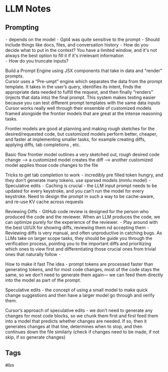 # LLM Notes

## Prompting
⁃	depends on the model
⁃	Gpt4 was quite sensitive to the prompt
⁃	Should include things like docs, files, and conversation history
⁃	How do you decide what to put in the context? You have a limited window, and it's not always the best option to fill it if it's irrelevant information  
⁃	How do you truncate inputs?  

Build a Prompt Engine using JSX components that take in data and "render" prompts.  
Cursor uses a “Pre-umpt” engine which separates the data from the prompt template. It takes in the user’s query, identifies its intent, finds the appropriate data needed to fulfill the request, and then finally “renders” (injects that data into) the final prompt. This system makes testing easier because you can test different prompt templates with the same data inputs
Cursor works really well through their ensemble of customized models framed alongside the frontier models that are great at the intense reasoning tasks.

Frontier models are good at planning and making rough sketches for the desired/requested code, but customized models perform better, cheaper, and faster at implementing smaller tasks, for example creating diffs, applying diffs, tab completions , etc.

Basic flow
frontier model outlines a very sketched out, rough desired code change —> a customized model creates the diff —> another customized model applies those code changes to the file

Tricks to get tab completion to work
	⁃	incredibly pre filled token hungry, and they don’t generate many tokens. use sparsed models (mmlu model)
	⁃	Speculative edits
	⁃	Caching is crucial - the LLM input prompt needs to be updated for every keystroke, and you can’t run the model for every keystroke.  Need to design the prompt in such a way to be cache-aware, and re-use KV cache across requests

Reviewing Diffs
	⁃	GitHub code review is designed for the person who produced the code and the reviewer. When an LLM produces the code, we can optimize purely for the experience of the reviewer.
	⁃	Play around with the best UI/UX for showing diffs, reviewing them nd accepting them
	⁃	Reviewing diffs is very manual, and often unproductive in catching bugs. As LLMs take on larger scope tasks, they should be guide you through the verification process, pointing you to the important diffs and prioritizing which ones to view first and differentiating those crucial ones from trivial ones that naturally follow
	⁃	


How to make it fast
The idea - prompt tokens are processed faster than generating tokens, and for most code changes, most of the code stays the same, so we don’t need to generate them again— we can feed them directly into the model as part of the prompt.

Speculative edits - the concept of using a small model to make quick change suggestions and then have a larger model go through  and verify them.

Cursor’s approach of speculative edits - we don’t need to generate any changes for most code blocks, so we chunk them first and first feed them into a model that predicts whether changes are needed. If so, then it generates changes at that line, determines when to stop, and then continues down the file similarly (check if changes need to be made, if not skip, if so generate changes)


## Tags
#llm
